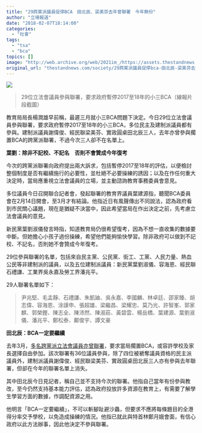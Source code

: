 ```yaml
---
title: "29跨黨派議員促停BCA　田北辰、梁美芬去年曾聯署　今年無份"
author: "立場報道"
date: "2018-02-07T18:14:00"
categories:
  - "社會"
tags:
  - "tsa"
  - "bca"
topics: []
image: "http://web.archive.org/web/2021im_/https://assets.thestandnews.com/media/photos/29_VtDtm.png"
original_url: "thestandnews.com/society/29跨黨派議員促停bca-田北辰-梁美芬去年曾聯署-今年無份"
---
```

![](http://web.archive.org/web/2021im_/https://assets.thestandnews.com/media/photos/29_VtDtm.png)
> 29位立法會議員參與聯署，要求政府暫停2017至18年的小三BCA（線報片段截圖）

教育局局長楊潤雄早前稱，最遲三月就小三BCA問題下決定。今日29位立法會議員參與聯署，要求政府暫停2017至18年的小三BCA，多位民主及建制派議員都有參與。建制派議員謝偉俊、經民聯梁美芬、實政圓桌田北辰三人，去年亦曾參與擱置BCA的跨黨派聯署，不過今次三人卻不在名單上。

**葉劉：除非不記校、不記名　否則不會贊成今年復考**

今次的跨黨派聯署向政府提出兩大訴求，包括暫停2017至18年的評估，以便檢討整個制度是否有繼續施行的必要性，並杜絕不必要操練的誘因；以及在作任何重大決定時，當局應重視立法會議員的立場，並主動諮詢教育事務委員會意見。

多位議員今日召開聯合記者會，發起聯署的教育界議員葉建源指，聽聞BCA委員會在2月14日開會，至3月才有結論。他指近日有風聲傳出不同說法，認為政府看到市民關心議題，現在是猶疑不決當中，因此希望當局在作出決定之前，先考慮立法會議員的意見。

新民黨葉劉淑儀發言時指，知道教育局仍很希望復考，因為不想一直收集的數據要中斷。但她擔心小孩子過份操練，希望他們能夠愉快學習。除非政府可以做到不記校、不記名，否則她不會贊成今年復考。

29位參與聯署的名單，包括來自民主黨、公民黨、街工、工黨、人民力量、熱血公民等非建制派的議員，以及五位建制派議員：新民黨葉劉淑儀、容海恩、經民聯石禮謙、工業界吳永嘉及勞工界潘兆平。

29人聯署名單如下：

> 尹兆堅、毛孟靜、石禮謙、朱凱廸、吳永嘉、李國麟、林卓廷、邵家臻、胡志偉、容海恩、涂謹申、張超雄、梁繼昌、梁耀忠、莫乃光、許智峯、郭家麒、郭榮鏗、陳志全、陳沛然、陳淑莊、黃碧雲、楊岳橋、葉建源、葉劉淑儀、潘兆平、鄭松泰、鄺俊宇、譚文豪

**田北辰：BCA一定要繼續**

去年3月，[多名跨黨派立法會議員亦曾聯署](http://web.archive.org/web/20211229132834/http://www.ipkinyuen.org.hk/wordpress/?p=58077&lang=zh)，要求當局擱置BCA，或容許學校及家長選擇自由參加。該次聯署有36位議員參與，除了四位被褫奪議員資格的民主派議員外，建制派議員謝偉俊、經民聯梁美芬、實政圓桌田北辰三人亦有參與去年聯署，但卻在今年的聯署名單上消失。

其中田北辰今日見記者，稱自己並不支持今次的聯署。他指自己當年有份參與教改，至今仍然支持基本能力評估，認為政府投放許多資源在教育上，有需要了解學生學習方面的數據，作調配資源之用。

他明言「BCA一定要繼續」，不可以斬腳趾避沙蟲，但要求不應將每條題目的全港得分率交予學校，以免造成操練的情況。他指已就此與特首林鄭月娥會面，有信心政府以此方法辦事，因此他決定不參與聯署。